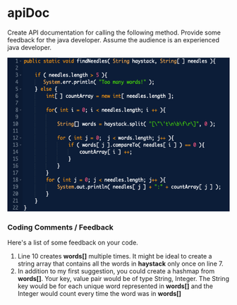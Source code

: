 # apiDoc
Create API documentation for calling the following method. Provide some feedback for the java developer. Assume the audience is an experienced java developer.

<p align="center">
<img width="520" height="350" src="javaCode.png">
</p>


### Coding Comments / Feedback 
Here's a list of some feedback on your code. 
1. Line 10 creates **words[]** multiple times. It might be ideal to create a string array that contains all the words in **haystack** only once on line 7.  
2. In addition to my first suggestion, you could create a hashmap from **words[]**. Your key, value pair would be of type String, Integer. The String key would be for each unique word represented in **words[]** and the Integer would count every time the word was in **words[]**

